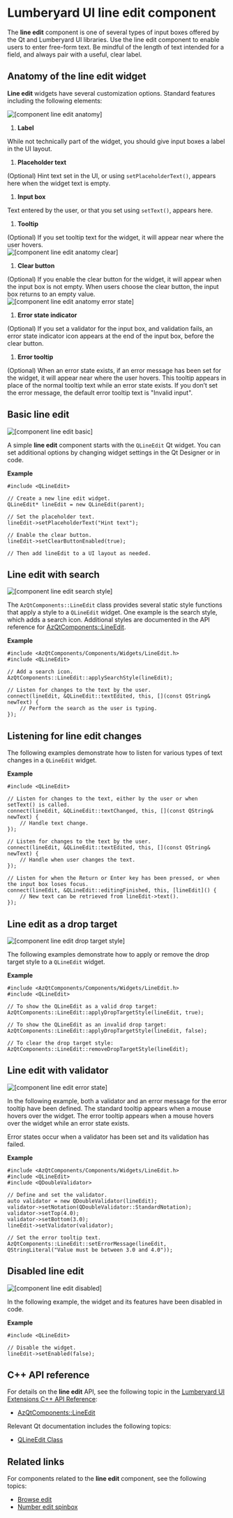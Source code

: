 # Lumberyard UI line edit component<a name="uidev-line-edit-component"></a>

The **line edit** component is one of several types of input boxes offered by the Qt and Lumberyard UI libraries\. Use the line edit component to enable users to enter free\-form text\. Be mindful of the length of text intended for a field, and always pair with a useful, clear label\.

## Anatomy of the line edit widget<a name="line-edit-anatomy"></a>

 **Line edit** widgets have several customization options\. Standard features including the following elements:

![\[component line edit anatomy\]](http://docs.aws.amazon.com/lumberyard/latest/ui/images/component-line-edit-anatomy.png)

1.  **Label** 

   While not technically part of the widget, you should give input boxes a label in the UI layout\.

1.  **Placeholder text** 

   \(Optional\) Hint text set in the UI, or using `setPlaceholderText()`, appears here when the widget text is empty\.

1.  **Input box** 

   Text entered by the user, or that you set using `setText()`, appears here\.

1.  **Tooltip** 

   \(Optional\) If you set tooltip text for the widget, it will appear near where the user hovers\.  
![\[component line edit anatomy clear\]](http://docs.aws.amazon.com/lumberyard/latest/ui/images/component-line-edit-anatomy-clear.png)

1.  **Clear button** 

   \(Optional\) If you enable the clear button for the widget, it will appear when the input box is not empty\. When users choose the clear button, the input box returns to an empty value\.  
![\[component line edit anatomy error state\]](http://docs.aws.amazon.com/lumberyard/latest/ui/images/component-line-edit-anatomy-error-state.png)

1.  **Error state indicator** 

   \(Optional\) If you set a validator for the input box, and validation fails, an error state indicator icon appears at the end of the input box, before the clear button\.

1.  **Error tooltip** 

   \(Optional\) When an error state exists, if an error message has been set for the widget, it will appear near where the user hovers\. This tooltip appears in place of the normal tooltip text while an error state exists\. If you don’t set the error message, the default error tooltip text is "Invalid input"\.

## Basic line edit<a name="line-edit-basic"></a>

![\[component line edit basic\]](http://docs.aws.amazon.com/lumberyard/latest/ui/images/component-line-edit-basic.png)

A simple **line edit** component starts with the `QLineEdit` Qt widget\. You can set additional options by changing widget settings in the Qt Designer or in code\.

 **Example** 

```
#include <QLineEdit>

// Create a new line edit widget.
QLineEdit* lineEdit = new QLineEdit(parent);

// Set the placeholder text.
lineEdit->setPlaceholderText("Hint text");

// Enable the clear button.
lineEdit->setClearButtonEnabled(true);

// Then add lineEdit to a UI layout as needed.
```

## Line edit with search<a name="line-edit-search-style"></a>

![\[component line edit search style\]](http://docs.aws.amazon.com/lumberyard/latest/ui/images/component-line-edit-search-style.png)

The `AzQtComponents::LineEdit` class provides several static style functions that apply a style to a `QLineEdit` widget\. One example is the search style, which adds a search icon\. Additional styles are documented in the API reference for [AzQtComponents::LineEdit](https://d3bqhfbip4ze4a.cloudfront.net/api/ui/class_az_qt_components_1_1_line_edit.html)\.

 **Example** 

```
#include <AzQtComponents/Components/Widgets/LineEdit.h>
#include <QLineEdit>

// Add a search icon.
AzQtComponents::LineEdit::applySearchStyle(lineEdit);

// Listen for changes to the text by the user.
connect(lineEdit, &QLineEdit::textEdited, this, [](const QString& newText) {
    // Perform the search as the user is typing.
});
```

## Listening for line edit changes<a name="line-edit-listening-for-changes"></a>

The following examples demonstrate how to listen for various types of text changes in a `QLineEdit` widget\.

 **Example** 

```
#include <QLineEdit>

// Listen for changes to the text, either by the user or when setText() is called.
connect(lineEdit, &QLineEdit::textChanged, this, [](const QString& newText) {
    // Handle text change.
});

// Listen for changes to the text by the user.
connect(lineEdit, &QLineEdit::textEdited, this, [](const QString& newText) {
    // Handle when user changes the text.
});

// Listen for when the Return or Enter key has been pressed, or when the input box loses focus.
connect(lineEdit, &QLineEdit::editingFinished, this, [lineEdit]() {
    // New text can be retrieved from lineEdit->text().
});
```

## Line edit as a drop target<a name="line-edit-drop-target"></a>

![\[component line edit drop target style\]](http://docs.aws.amazon.com/lumberyard/latest/ui/images/component-line-edit-drop-target-style.png)

The following examples demonstrate how to apply or remove the drop target style to a `QLineEdit` widget\.

 **Example** 

```
#include <AzQtComponents/Components/Widgets/LineEdit.h>
#include <QLineEdit>

// To show the QLineEdit as a valid drop target:
AzQtComponents::LineEdit::applyDropTargetStyle(lineEdit, true);

// To show the QLineEdit as an invalid drop target:
AzQtComponents::LineEdit::applyDropTargetStyle(lineEdit, false);

// To clear the drop target style:
AzQtComponents::LineEdit::removeDropTargetStyle(lineEdit);
```

## Line edit with validator<a name="line-edit-validator"></a>

![\[component line edit error state\]](http://docs.aws.amazon.com/lumberyard/latest/ui/images/component-line-edit-error-state.png)

In the following example, both a validator and an error message for the error tooltip have been defined\. The standard tooltip appears when a mouse hovers over the widget\. The error tooltip appears when a mouse hovers over the widget while an error state exists\.

Error states occur when a validator has been set and its validation has failed\.

 **Example** 

```
#include <AzQtComponents/Components/Widgets/LineEdit.h>
#include <QLineEdit>
#include <QDoubleValidator>

// Define and set the validator.
auto validator = new QDoubleValidator(lineEdit);
validator->setNotation(QDoubleValidator::StandardNotation);
validator->setTop(4.0);
validator->setBottom(3.0);
lineEdit->setValidator(validator);

// Set the error tooltip text.
AzQtComponents::LineEdit::setErrorMessage(lineEdit, QStringLiteral("Value must be between 3.0 and 4.0"));
```

## Disabled line edit<a name="line-edit-disabled"></a>

![\[component line edit disabled\]](http://docs.aws.amazon.com/lumberyard/latest/ui/images/component-line-edit-disabled.png)

In the following example, the widget and its features have been disabled in code\.

 **Example** 

```
#include <QLineEdit>

// Disable the widget.
lineEdit->setEnabled(false);
```

## C\+\+ API reference<a name="line-edit-api-ref"></a>

For details on the **line edit** API, see the following topic in the [Lumberyard UI Extensions C\+\+ API Reference](https://d3bqhfbip4ze4a.cloudfront.net/api/ui/namespace_az_qt_components.html):
+  [AzQtComponents::LineEdit](https://d3bqhfbip4ze4a.cloudfront.net/api/ui/class_az_qt_components_1_1_line_edit.html) 

Relevant Qt documentation includes the following topics:
+  [QLineEdit Class](https://doc.qt.io/qt-5/qlineedit.html) 

## Related links<a name="line-edit-related-links"></a>

For components related to the **line edit** component, see the following topics:
+  [Browse edit](uidev-browse-edit-component.md) 
+  [Number edit spinbox](uidev-spinbox-component.md) 
